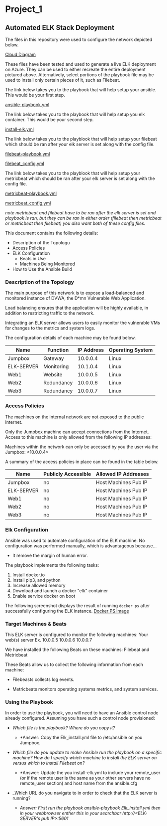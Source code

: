 # Project_1
## Automated ELK Stack Deployment

The files in this repository were used to configure the network depicted below.

[Cloud Diagram](https://github.com/Zangaruk/Project_1/blob/main/diagrams/Cloud_Diagram.jpg)

These files have been tested and used to generate a live ELK deployment on Azure. They can be used to either recreate the entire deployment pictured above. Alternatively, select portions of the playbook file may be used to install only certain pieces of it, such as Filebeat.

  The link below takes you to the playbook that will help setup your ansible. This would be your first step.
  
  [ansible-playbook.yml](https://github.com/Zangaruk/Project_1/blob/main/ansible/ansible-playbook.yml)
  
  The link below takes you to the playbook that will help setup you elk container. This would be your second step.
  
  [install-elk.yml](https://github.com/Zangaruk/Project_1/blob/main/ansible/install-elk.yml)
  
  The link below takes you to the playblook that will help setup your filebeat which should be ran after your elk server is set along with the config file.
 
  [filebeat-playbook.yml](https://github.com/Zangaruk/Project_1/blob/main/ansible/filebeat-playbook.yml)
 
  [filebeat_config.yml](https://github.com/Zangaruk/Project_1/blob/main/ansible/filebeat_config.yml)

  The link below takes you to the playblook that will help setup your metricbeat which should be ran after your elk server is set along with the config file.
 
  [metricbeat-playbook.yml](https://github.com/Zangaruk/Project_1/blob/main/ansible/metricbeat-playbook.yml)
 
  [metricbeat_config.yml](https://github.com/Zangaruk/Project_1/blob/main/ansible/metricbeat_config.yml)
    
   *note metricbeat and filebeat have to be ran after the elk server is set and playbook is ran, but they can be ran in either order (filebeat then metricbeat or 
   metricbeat then filebeat) you also want both of these config files.*

This document contains the following details:
- Description of the Topologu
- Access Policies
- ELK Configuration
  - Beats in Use
  - Machines Being Monitored
- How to Use the Ansible Build


### Description of the Topology

The main purpose of this network is to expose a load-balanced and monitored instance of DVWA, the D*mn Vulnerable Web Application.

Load balancing ensures that the application will be highly available, in addition to restricting traffic to the network.

Integrating an ELK server allows users to easily monitor the vulnerable VMs for changes to the metrics and system logs.

The configuration details of each machine may be found below.

| Name       | Function   | IP Address | Operating System |
|------------|------------|------------|------------------|
| Jumpbox    | Gateway    | 10.0.0.4   | Linux            |
| ELK-SERVER | Monitoring | 10.1.0.4   | Linux            |
| Web1       | Website    | 10.0.0.5   | Linux            |
| Web2       | Redundancy | 10.0.0.6   | Linux            |
| Web3       | Redundancy | 10.0.0.7   | Linux            |

### Access Policies

The machines on the internal network are not exposed to the public Internet. 

Only the Jumpbox machine can accept connections from the Internet. Access to this machine is only allowed from the following IP addresses: <Host machines IP>

Machines within the network can only be accessed by you the user via the Jumpbox: <10.0.0.4>

A summary of the access policies in place can be found in the table below.

| Name       | Publicly Accessible | Allowed IP Addresses |
|------------|---------------------|----------------------|
| Jumpbox    | no                  | Host Machines Pub IP |
| ELK-SERVER | no                  | Host Machines Pub IP |
| Web1       | no                  | Host Machines Pub IP |
| Web2       | no                  | Host Machines Pub IP |
| Web3       | no                  | Host Machines Pub IP |

### Elk Configuration

Ansible was used to automate configuration of the ELK machine. No configuration was performed manually, which is advantageous because...
- It remove the margin of human error.

The playbook implements the following tasks:
1. Install docker.io
2. Install pip3, and python
3. Increase allowed memory
4. Download and launch a docker "elk" container
5. Enable service docker on boot

The following screenshot displays the result of running `docker ps` after successfully configuring the ELK instance.
[Docker PS image](https://github.com/Zangaruk/Project_1/blob/main/diagrams/container-ps.jpg)

### Target Machines & Beats
This ELK server is configured to monitor the following machines:
Your web(s) server Ex. 10.0.0.5
                       10.0.0.6
                       10.0.0.7

We have installed the following Beats on these machines: Filebeat and Metricbeat

These Beats allow us to collect the following information from each machine:

- Filebeasts collects log events.

- Metricbeats monitors operating systems metrics, and system services.

### Using the Playbook
In order to use the playbook, you will need to have an Ansible control node already configured. Assuming you have such a control node provisioned: 

- _Which file is the playbook? Where do you copy it?_
    - *Answer: Copy the Elk_install.yml file to /etc/ansible on you Jumpbox.

- _Which file do you update to make Ansible run the playbook on a specific machine? How do I specify which machine to install the ELK server on versus which to install Filebeat on?_
    - *Answer: Update the you install-elk.yml to include your remote_user (or if the remote user is the same as your other servers have no remote_user section) and host name from the ansible.cfg

- _Which URL do you navigate to in order to check that the ELK server is running?
    - *Answer: First run the playbook ansible-playbook Elk_install.yml then in your webbrowser enther this in your searchbar http://<ELK-SERVER's pub IP>:5601*
